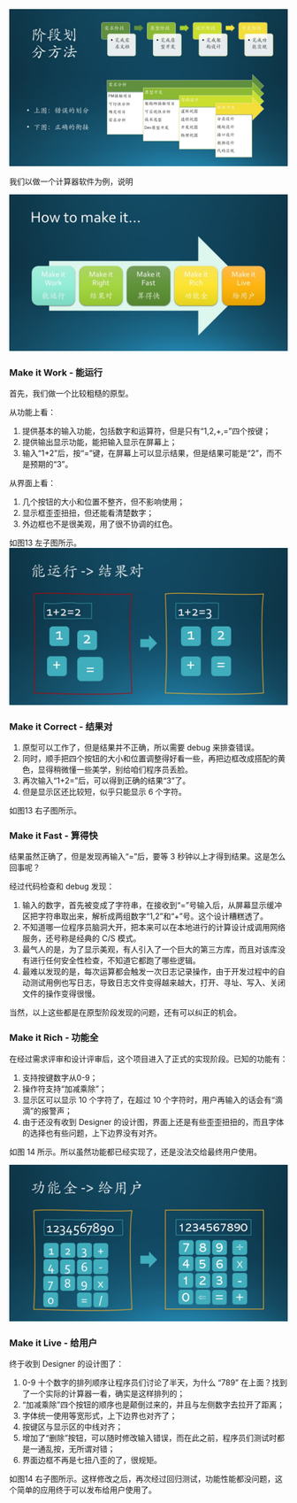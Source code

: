 

<img src="Images/Slide3.JPG"/>


我们以做一个计算器软件为例，说明

<img src="Images/Slide12.JPG"/>


### Make it Work - 能运行

首先，我们做一个比较粗糙的原型。

从功能上看：
1. 提供基本的输入功能，包括数字和运算符，但是只有“1,2,+,=”四个按键；
2. 提供输出显示功能，能把输入显示在屏幕上；
3. 输入“1+2”后，按“=”键，在屏幕上可以显示结果，但是结果可能是“2”，而不是预期的“3”。

从界面上看：
1. 几个按钮的大小和位置不整齐，但不影响使用；
2. 显示框歪歪扭扭，但还能看清楚数字；
3. 外边框也不是很美观，用了很不协调的红色。

如图13 左子图所示。
<img src="Images/Slide13.JPG"/>

### Make it Correct - 结果对

1. 原型可以工作了，但是结果并不正确，所以需要 debug 来排查错误。
2. 同时，顺手把四个按钮的大小和位置调整得好看一些，再把边框改成搭配的黄色，显得稍微懂一些美学，别给咱们程序员丢脸。
3. 再次输入“1+2=”后，可以得到正确的结果“3”了。
4. 但是显示区还比较短，似乎只能显示 6 个字符。

如图13 右子图所示。

### Make it Fast - 算得快

结果虽然正确了，但是发现再输入“=”后，要等 3 秒钟以上才得到结果。这是怎么回事呢？

经过代码检查和 debug 发现：

1. 输入的数字，首先被变成了字符串，在接收到“=”号输入后，从屏幕显示缓冲区把字符串取出来，解析成两组数字“1,2”和“+”号。这个设计糟糕透了。
2. 不知道哪一位程序员脑洞大开，把本来可以在本地进行的计算设计成调用网络服务，还号称是经典的 C/S 模式。
3. 最气人的是，为了显示美观，有人引入了一个巨大的第三方库，而且对该库没有进行任何安全性检查，不知道它都跑了哪些逻辑。
4. 最难以发现的是，每次运算都会触发一次日志记录操作，由于开发过程中的自动测试用例也写日志，导致日志文件变得越来越大，打开、寻址、写入、关闭文件的操作变得很慢。

当然，以上这些都是在原型阶段发现的问题，还有可以纠正的机会。

### Make it Rich - 功能全

在经过需求评审和设计评审后，这个项目进入了正式的实现阶段。已知的功能有：
1. 支持按键数字从0-9；
2. 操作符支持“加减乘除”；
3. 显示区可以显示 10 个字符了，在超过 10 个字符时，用户再输入的话会有“滴滴”的报警声；
4. 由于还没有收到 Designer 的设计图，界面上还是有些歪歪扭扭的，而且字体的选择也有些问题，上下边界没有对齐。

如图 14 所示。所以虽然功能都已经实现了，还是没法交给最终用户使用。

<img src="Images/Slide14.JPG"/>

### Make it Live - 给用户

终于收到 Designer 的设计图了：

1. 0-9 十个数字的排列顺序让程序员们讨论了半天，为什么 “789” 在上面？找到了一个实际的计算器一看，确实是这样排列的；
2. “加减乘除”四个按钮的顺序也是颠倒过来的，并且与左侧数字去拉开了距离；
3. 字体统一使用等宽形式，上下边界也对齐了；
4. 按键区与显示区的中线对齐；
5. 增加了“删除”按钮，可以随时修改输入错误，而在此之前，程序员们测试时都是一通乱按，无所谓对错；
6. 界面边框不再是七扭八歪的了，很规矩。

如图14 右子图所示。这样修改之后，再次经过回归测试，功能性能都没问题，这个简单的应用终于可以发布给用户使用了。
